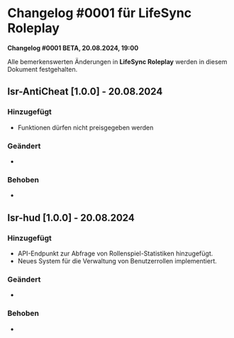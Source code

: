 # Changelog #0001 für LifeSync Roleplay
**Changelog #0001 BETA, 20.08.2024, 19:00**


Alle bemerkenswerten Änderungen in **LifeSync Roleplay** werden in diesem Dokument festgehalten.


## lsr-AntiCheat [1.0.0] - 20.08.2024

### Hinzugefügt
- Funktionen dürfen nicht preisgegeben werden

### Geändert
-

### Behoben
-


## lsr-hud [1.0.0] - 20.08.2024

### Hinzugefügt
- API-Endpunkt zur Abfrage von Rollenspiel-Statistiken hinzugefügt.
- Neues System für die Verwaltung von Benutzerrollen implementiert.

### Geändert
-

### Behoben
-
